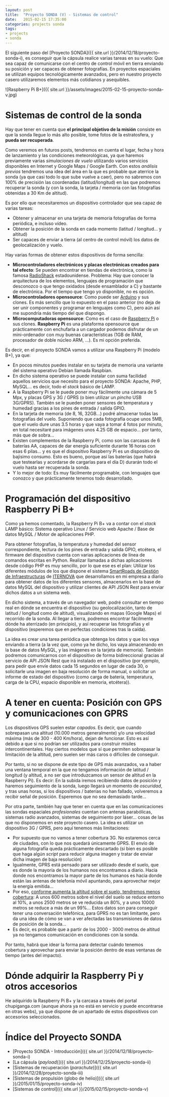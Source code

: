 ```yaml
---
layout: post
title:  "Proyecto SONDA (V) - Sistemas de control"
date:   2015-02-15 17:35:00
categories: projects sonda
tags:
- projects
- sonda
---
```


El siguiente paso del [Proyecto SONDA]({{ site.url }}/2014/12/18/proyecto-sonda-i), es conseguir que la cápsula realice varias tareas en su vuelo: Que sea capaz de comunicarse con el centro de control móvil en tierra enviando su posición y ser capaces de obtener fotografías. En proyectos espaciales se utilizan equipos tecnológicamente avanzados, pero en nuestro proyecto casero utilizaremos elementos más cotidianos y asequibles.

![Raspberry Pi B+]({{ site.url }}/assets/images/2015-02-15-proyecto-sonda-v.jpg)


Sistemas de control de la sonda
===============================

Hay que tener en cuenta que **el principal objetivo de la misión** consiste en que la sonda llegue lo más alto posible, tome fotos de la estratosfera, y **pueda ser recuperada**. 

Como veremos en futuros posts, tendremos en cuenta el lugar, fecha y hora de lanzamiento y las condiciones meteorológicas, ya que haremos previamente varias _simulaciones de vuelo_ utilizando varios servicios disponibles en Internet y Google Maps / Google Earth. Con estos _análisis previos_ tendremos una idea del área en la que es probable que aterrice la sonda (ya que casi todo lo que sube vuelve a caer), pero no sabremos con 100% de precisión las coordenadas (latitud/longitud) en las que podremos recuperar la sonda (y con la sonda, la tarjeta / memoria con las fotografías obtenidas a 30 Km de altitud).

Es por ello que necesitaremos un dispositivo controlador que sea capaz de varias tareas:

* Obtener y almacenar en una tarjeta de memoria fotografías de forma periódica, e incluso vídeo.
* Obtener la posición de la sonda en cada momento (latitud / longitud... y altitud)
* Ser capaces de enviar a tierra (al centro de control móvil) los datos de geolocalización y vuelo.

Hay varias formas de obtener estos dispositivos de forma sencilla:

* **Microcontroladores electrónicos y placas electrónicas creados para tal efecto**: Se pueden encontrar en tiendas de electrónica, como la famosa [RadioShack](http://www.radioshack.com/) estadounidense. Problema: Hay que conocer la arquitectura de los elementos, lenguajes de programación que desconozco o que tengo oxidados (desde ensamblador a C) y bastante de electrónica. Por el tiempo que tengo yo disponible, no es opción.
* **Microcontroladores opensource**: Como puede ser [Arduino](http://www.arduino.cc/) y sus clones. Es más sencillo que lo expuesto en el paso anterior (no deja de ser unir componentes y programar en lenguajes como C), pero aún así me supondría más tiempo del que dispongo.
* **Microcomputadoras opensource**: Como es el caso de [Raspberry Pi](http://www.raspberrypi.org/) o sus clones. **Raspberry Pi** es una plataforma opensource que prácticamente con enchufarla a un cargador podemos disfrutar de un mini-ordenador con muy buenas características (1GB de RAM, procesador de doble núcleo ARM, ...). Es mi opción preferida.

Es decir, en el proyecto SONDA vamos a utilizar una Raspberry Pi (modelo B+), ya que:

* En pocos minutos puedes instalar en su tarjeta de memoria una variante del sistema operativo Debian llamada Raspbian. 
* En dicho sistema operativo se puede instalar con suma facilidad aquellos servicios que necesito para el proyecto SONDA: Apache, PHP, MySQL... es decir, todo el _stack_ básico de LAMP.
* A la Raspberry Pi se le puede poner muy fácilmente una cámara de 5 Mpx, y placas GPS y 3G / GPRS (o bien utilizar un _pincho_ USB 3G/GPRS). También se le pueden poner sensores de temperatura y humedad gracias a los pines de entrada / salida GPIO.
* En la tarjeta de memoria (de 8, 16, 32GB...) podré almacenar todas las fotografías del vuelo. Suponiendo que cada fotografía ocupe unos 5MB, que el vuelo dure unas 3.5 horas y que vaya a tomar 4 fotos por minuto, en total necesitaré para imágenes unos 4.25 GB de espacio... por tanto, más que de sobra...
* Existen complementos de la Raspberry Pi, como son las carcasas de 6 baterías AA, capaces de dar energía suficiente durante 16 horas con esas 6 pilas... y es que el dispositivo Raspberry Pi es un dispositivo de bajísimo consumo. Esto es bueno, porque así las baterías (que habrá que testearlas y acordarse de cargarlas para el día D) durarán todo el vuelo hasta ser recuperada la sonda.
* Y lo mejor de todo: Es muy fácilmente programable, con lenguajes que conozco y que prácticamente tenemos todo desarrollado.


Programación del dispositivo Raspberry Pi B+
============================================

Como ya hemos comentado, la Raspberry Pi B+ va a contar con el _stack_ LAMP básico: Sistema operativo Linux / Servicio web Apache / Base de datos MySQL / Motor de aplicaciones PHP.

Para obtener fotografías, la temperatura y humedad del sensor correspondiente, lectura de los pines de entrada y salida GPIO, etcétera, el firmware del dispositivo cuenta con varias aplicaciones de línea de comandos escritas en Python. Realizar llamadas a dichas aplicaciones desde código PHP es muy sencillo, por lo que ese es el plan: Utilizar los diferentes módulos de los que dispone el sistema [SmartRoads de Gestión de Infraestructuras](https://www.tecnocarreteras.es/smartroads) de [ITERNOVA](https://www.iternova.net) que desarrollamos en mi empresa a diario para obtener datos de los diferentes sensores, almacenarlos en la base de datos MySQL del dispositivo y utilizar clientes de API JSON Rest para enviar dichos datos a un sistema web. 

En dicho sistema, a través de un navegador web, podré consultar en tiempo real en dónde se encuentra el dispositivo (su geolocalización, tanto de latitud / longitud como de altitud), visualizando en mapas (Google Maps) el recorrido de la sonda. Al llegar a tierra, podremos encontrar fácilmente dónde ha aterrizado (en principio), y así recuperar las fotografías y el dispositivo (esperemos que en perfectas condiciones tras la caída). 

La idea es crear una tarea periódica que obtenga los datos y que los vaya enviando a tierra (a la vez que, como ya he dicho, los vaya almacenando en la base de datos MySQL, y las imágenes en la tarjeta de memoria). También podremos comunicarnos con el dispositivo de forma bidireccional gracias al servicio de API JSON Rest que irá instalado en el dispositivo (por ejemplo, para pedir que envíe datos cada 15 segundos en lugar de cada 30, o solicitarle una imagen en baja resolución de forma manual, o solicitar un informe de estado del dispositivo (como carga de batería, temperatura, carga de la CPU, espacio disponible en memoria, etcétera)).


A tener en cuenta: Posición con GPS y comunicaciones con GPRS
=============================================================

Los dispositivos GPS suelen estar _capados_. Es decir, que cuando sobrepasan una altitud (10.000 metros generalmente) y/o una velocidad máxima (más de 300 - 400 Km/hora), dejan de funcionar. Esto es así debido a que si no podrían ser utilizados para construir misiles intercontinentales. Hay ciertos modelos que sí que permiten sobrepasar la limitación de la altitud, pero suelen ser más caros o difíciles de conseguir.

Por tanto, si no se dispone de este tipo de GPS más avanzados, va a haber una ventana temporal en la que no tengamos información de latitud / longitud (y altitud, a no ser que introduzcamos un sensor de altitud en la Raspberry Pi). Es decir: En la subida iremos recibiendo datos de posición y haremos seguimiento de la sonda, luego llegará un momento de _oscuridad_, y tras unas horas, si los dispositivos / baterías no han fallado, volveremos a recibir señal de posición. Esperemos que no sea demasiado tarde...

Por otra parte, también hay que tener en cuenta que en las comunicaciones las sondas espaciales _profesionales_ cuentan con antenas parabólicas, sistemas radio avanzados, sistemas de seguimiento por láser... cosas de las que no disponemos en este proyecto casero. La idea es utilizar un dispositivo 3G / GPRS, pero aquí tenemos más limitaciones:

* Por supuesto que no vamos a tener cobertura 3G. No estaremos cerca de ciudades, con lo que nos quedará únicamente GPRS. El envío de alguna fotografía queda prácticamente descartado (si bien es posible que haga algún _script_ para reducir alguna imagen y tratar de enviar dicha imagen de baja resolución)
* Igualmente, GPRS está pensado para ser utilizado desde el suelo, que es donde la mayoría de los humanos nos encontramos a diario. Hacia donde nos encontramos la mayor parte de los humanos es hacia donde están las antenas de telefonía móvil apuntando, para aprovechar mejor la energía emitida... 
* Por eso, [conforme aumenta la altitud sobre el suelo, tendremos menos cobertura](http://11-s.eu.org/11-s/Llamadas%20desde%20m%F3viles): A unos 600 metros sobre el nivel del suelo se reduce entorno al 10%, a unos 2500 metros se ve reducida un 80%, y a unos 10000 metros se reduce a más de un 99%... Estos datos son para conseguir tener una conversación telefónica, para GPRS no es tan limitante, pero da una idea de cómo se van a ver afectadas las transmisiones de datos de posición de la sonda...
* Es decir, es probable que a partir de los 2000 - 3000 metros de altitud ya no tengamos comunicación en condiciones con la sonda. 

Por tanto, habrá que idear la forma para detectar cuándo tenemos cobertura y aprovechar para enviar la posición dentro de esas ventanas de tiempo (antes del impacto).

Dónde adquirir la Raspberry Pi y otros accesorios
=================================================

He adquirido la Raspberry Pi B+ y la carcasa a través del portal chupiganga.com (aunque ahora ya no está en servicio y puede encontrarse en otras webs), ya que dispone de un apartado de estos dispositivos con accesorios seleccionados.


Índice del Proyecto SONDA
=========================

* [Proyecto SONDA - Introducción]({{ site.url }}/2014/12/18/proyecto-sonda-i)
* [La cápsula (_payload_)]({{ site.url }}/2014/12/25/proyecto-sonda-ii)
* [Sistemas de recuperación (_parachute_)]({{ site.url }}/2014/12/28/proyecto-sonda-iii)
* [Sistemas de propulsión (globo de helio)]({{ site.url }}/2015/01/15/proyecto-sonda-iv)
* [Sistemas de control]({{ site.url }}/2015/02/15/proyecto-sonda-v)

